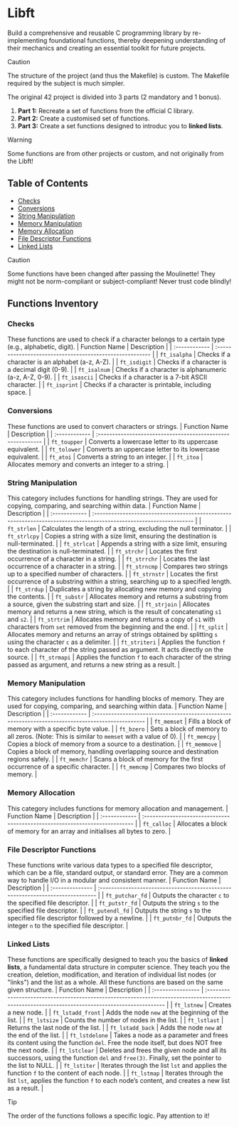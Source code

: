 # Libft
Build a comprehensive and reusable C programming library by re-implementing foundational functions, thereby deepening understanding of their mechanics and creating an essential toolkit for future projects.

> [!CAUTION]
> The structure of the project (and thus the Makefile) is custom. The Makefile required by the subject is much simpler.

The original 42 project is divided into 3 parts (2 mandatory and 1 bonus).
1. **Part 1:** Recreate a set of functions from the official C library.
2. **Part 2:** Create a customised set of functions.
3. **Part 3:** Create a set functions designed to introduc you to **linked lists**.

> [!WARNING]
> Some functions are from other projects or custom, and not originally from the Libft!

## Table of Contents

- [Checks](https://github.com/spacotto/libft/blob/main/README.md#checks)
- [Conversions](https://github.com/spacotto/libft/blob/main/README.md#conversions)
- [String Manipulation](https://github.com/spacotto/libft/blob/main/README.md#string-manipulation)
- [Memory Manipulation](https://github.com/spacotto/libft/blob/main/README.md#memory-manipulation)
- [Memory Allocation](https://github.com/spacotto/libft/blob/main/README.md#memory-allocation)
- [File Descriptor Functions](https://github.com/spacotto/libft/blob/main/README.md#file-descriptor-functions)
- [Linked Lists](https://github.com/spacotto/libft/blob/main/README.md#linked-lists)

> [!CAUTION]
> Some functions have been changed after passing the Moulinette! They might not be norm-compliant or subject-compliant! Never trust code blindly!

## Functions Inventory

### Checks
These functions are used to check if a character belongs to a certain type (e.g., alphabetic, digit).
| Function Name | Description                                              |
| :------------ | :------------------------------------------------------- |
| `ft_isalpha`  | Checks if a character is an alphabet (a-z, A-Z).         |
| `ft_isdigit`  | Checks if a character is a decimal digit (0-9).          |
| `ft_isalnum`  | Checks if a character is alphanumeric (a-z, A-Z, 0-9).   |
| `ft_isascii`  | Checks if a character is a 7-bit ASCII character.        |
| `ft_isprint`  | Checks if a character is printable, including space.     |

### Conversions
These functions are used to convert characters or strings.
| Function Name | Description                                                 |
| :------------ | :---------------------------------------------------------- |
| `ft_toupper`  | Converts a lowercase letter to its uppercase equivalent.    |
| `ft_tolower`  | Converts an uppercase letter to its lowercase equivalent.   |
| `ft_atoi`     | Converts a string to an integer.                            |
| `ft_itoa`     | Allocates memory and converts an integer to a string.       |

### String Manipulation
This category includes functions for handling strings. They are used for copying, comparing, and searching within data.
| Function Name | Description                                                                                                        |
| :------------ | :----------------------------------------------------------------------------------------------------------------- |
| `ft_strlen`   | Calculates the length of a string, excluding the null terminator.                                                  |
| `ft_strlcpy`  | Copies a string with a size limit, ensuring the destination is null-terminated.                                    |
| `ft_strlcat`  | Appends a string with a size limit, ensuring the destination is null-terminated.                                   |
| `ft_strchr`   | Locates the first occurrence of a character in a string.                                                           |
| `ft_strrchr`  | Locates the last occurrence of a character in a string.                                                            |
| `ft_strncmp`  | Compares two strings up to a specified number of characters.                                                       |
| `ft_strnstr`  | Locates the first occurrence of a substring within a string, searching up to a specified length.                   |
| `ft_strdup`   | Duplicates a string by allocating new memory and copying the contents.                                             |
| `ft_substr`   | Allocates memory and returns a substring from a source, given the substring start and size.                        |
| `ft_strjoin`  | Allocates memory and returns a new string, which is the result of concatenating `s1` and `s2`.                     |
| `ft_strtrim`  | Allocates memory and returns a copy of `s1` with characters from `set` removed from the beginning and the end.     |
| `ft_split`    | Allocates memory and returns an array of strings obtained by splitting `s` using the character `c` as a delimiter. |
| `ft_striteri` | Applies the function `f` to each character of the string passed as argument. It acts directly on the source.       |
| `ft_strmapi`  | Applies the function `f` to each character of the string passed as argument, and returns a new string as a result. |

### Memory Manipulation
This category includes functions for handling blocks of memory. They are used for copying, comparing, and searching within data.
| Function Name | Description                                                                                       |
| :------------ | :------------------------------------------------------------------------------------------------ |
| `ft_memset`   | Fills a block of memory with a specific byte value.                                               |
| `ft_bzero`    | Sets a block of memory to all zeros. (Note: This is similar to `memset` with a value of 0).       |
| `ft_memcpy`   | Copies a block of memory from a source to a destination.                                          |
| `ft_memmove`  | Copies a block of memory, handling overlapping source and destination regions safely.             |
| `ft_memchr`   | Scans a block of memory for the first occurrence of a specific character.                         |
| `ft_memcmp`   | Compares two blocks of memory.                                                                    |

### Memory Allocation
This category includes functions for memory allocation and management.
| Function Name | Description                                                                 |
| :------------ | :-------------------------------------------------------------------------- |
| `ft_calloc`   | Allocates a block of memory for an array and initialises all bytes to zero. |

### File Descriptor Functions
These functions write various data types to a specified file descriptor, which can be a file, standard output, or standard error. They are a common way to handle I/O in a modular and consistent manner.
| Function Name   | Description                                                                    |
| :-------------- | :----------------------------------------------------------------------------- |
| `ft_putchar_fd` | Outputs the character `c` to the specified file descriptor.                    |
| `ft_putstr_fd`  | Outputs the string `s` to the specified file descriptor.                       |
| `ft_putendl_fd` | Outputs the string `s` to the specified file descriptor followed by a newline. |
| `ft_putnbr_fd`  | Outputs the integer `n` to the specified file descriptor.                      |

### Linked Lists
These functions are specifically designed to teach you the basics of **linked lists**, a fundamental data structure in computer science. They teach you the creation, deletion, modification, and iteration of individual list nodes (or "links") and the list as a whole. All these functions are based on the same given structure.
| Function Name     | Description                                                                                                                                    |
| :---------------- | :--------------------------------------------------------------------------------------------------------------------------------------------- |
| `ft_lstnew`       | Creates a new node.                                                                                                                            |
| `ft_lstadd_front` | Adds the node `new` at the beginning of the list.                                                                                              |
| `ft_lstsize`      | Counts the number of nodes in the list.                                                                                                        |
| `ft_lstlast`      | Returns the last node of the list.                                                                                                             |
| `ft_lstadd_back`  | Adds the node `new` at the end of the list.                                                                                                    |
| `ft_lstdelone`    | Takes a node as a parameter and frees its content using the function `del`. Free the node itself, but does NOT free the next node.             |
| `ft_lstclear`     | Deletes and frees the given node and all its successors, using the function `del` and `free(3)`. Finally, set the pointer to the list to NULL. |
| `ft_lstiter`      | Iterates through the list `lst` and applies the function `f` to the content of each node.                                                      |
| `ft_lstmap`       | Iterates through the list `lst`, applies the function `f` to each node’s content, and creates a new list as a result.                          |
> [!TIP]
> The order of the functions follows a specific logic. Pay attention to it!
